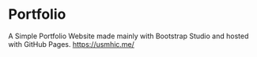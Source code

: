 # Portfolio
A Simple Portfolio Website made mainly with Bootstrap Studio and hosted with GitHub Pages.
https://usmhic.me/
